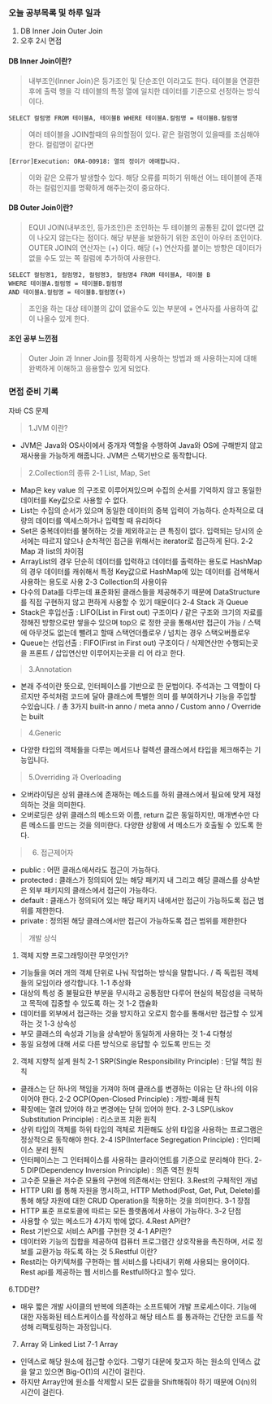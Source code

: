 ### 오늘 공부목록 및 하루 일과
1. DB Inner Join Outer Join
2. 오후 2시 면접

#### DB Inner Join이란?
>내부조인(Inner Join)은 등가조인 및 단순조인 이라고도 한다. 테이블을 연결한 후에 출력 행을 각 테이블의 특정 열에 일치한 데이터를 기준으로 선정하는 방식이다.

 ```
 SELECT 컬럼명 FROM 테이블A, 테이블B WHERE 테이블A.컬럼명 = 테이블B.컬럼명 
 ```
 >여러 테이블을 JOIN할때의 유의할점이 있다. 같은 컬럼명이 있을때를 조심해야 한다. 컬럼명이 같다면
 ```
 [Error]Execution: ORA-00918: 열의 정이가 애매합니다.
 ```
>이와 같은 오류가 발생할수 있다. 해당 오류를 피하기 위해선 어느 테이블에 존재하는 컬럼인지를 명확하게 해주는것이 중요하다.

#### DB Outer Join이란?
>EQUI JOIN(내부조인, 등가조인)은 조인하는 두 테이블의 공통된 값이 없다면 값이 나오지 않는다는 점이다. 해당 부분을 보완하기 위한 조인이 아우터 조인이다. OUTER JOIN의 연산자는 (+) 이다. 해당 (+) 연산자를 붙이는 방향은 데이터가 없을 수도 있는 쪽 컬럼에 추가하여 사용한다.
```
SELECT 컬럼명1, 컬럼명2, 컬럼명3, 컬럼명4 FROM 테이블A, 테이블 B 
WHERE 테이블A.컬럼명 = 테이블B.컬럼명
AND 테이블A.컬럼명 = 테이블B.컬럼명(+)
```
>조인을 하는 대상 테이블의 값이 없을수도 있는 부분에 + 연사자를 사용하여 값이 나올수 있게 한다.

#### 조인 공부 느낀점
>Outer Join  과 Inner Join를 정확하게 사용하는 방법과 왜 사용하는지에 대해 완벽하게 이해하고 응용할수 있게 되었다.

### 면접 준비 기록
자바 CS 문제
>1.JVM 이란?
- JVM은 Java와 OS사이에서 중개자 역할을 수행하여 Java와 OS에 구해받지 않고 재사용을 가능하게 해줍니다. JVM은 스택기반으로 동작합니다.

>2.Collection의 종류
 2-1 List, Map, Set 
   - Map은 key value 의 구조로 이루어져있으며 수집의 순서를 기억하지 않고 동일한 데이터를 Key값으로 사용할 수 없다.
   - List는 수집의 순서가 있으며 동일한 데이터의 중복 입력이 가능하다. 순차적으로 대량의 데이터를 엑세스하거나 입력할 때 유리하다
   - Set은 중복데이터를 불허하는 것을 제외하고는 큰 특징이 없다. 입력되는 당시의 순서에는 따르지 않으나 순차적인 접근을 위해서는         iterator로 접근하게 된다.
 2-2 Map 과 list의 차이점
   - ArrayList의 경우 단순히 데이터를 입력하고 데이터를 출력하는 용도로 HashMap의 경우 데이터를 캐쉬해서 특정 Key값으로         HashMap에 있는 데이터를 검색해서 사용하는 용도로 사용
 2-3 Collection의 사용이유
   - 다수의 Data를 다루는데 표준화된 클래스들을 제공해주기 때문에          DataStructure를 직접 구현하지 않고 편하게 사용할           수 있기 때문이다
 2-4 Stack 과 Queue
   - Stack은 후입선출 : LIFO(List in First out) 구조이다 / 같은 구조와 크기의 자료를 정해진 방향으로만 쌓을수 있으며 top으         로 정한 곳을 통해서만 접근이 가능 / 스택에 아무것도 없는데 뺄려고 할때 스택언더플로우 / 넘치는 경우 스택오버플로우
   - Queue는 선입선출 : FIFO(First in First out) 구조이다 / 삭제연산만 수행되는곳을 프론트 / 삽입연산만 이루어지는곳을 리         어 라고 한다.

>3.Annotation
   - 본래 주석이란 뜻으로, 인터페이스를 기반으로 한 문법이다. 주석과는 그 역할이 다르지만 주석처럼 코드에 달아 클래스에 특별한 의미      를 부여하거나 기능을 주입할 수있습니다. / 총 3가지 built-in anno / meta anno / Custom anno / Override 는 built

>4.Generic 
   - 다양한 타입의 객체들을 다루는 메서드나 컬렉션 클래스에서 타입을 체크해주는 기능입니다.

>5.Overriding 과 Overloading
   - 오버라이딩은 상위 클래스에 존재하는 메소드를 하위 클래스에서 필요에 맞게 재정의하는 것을 의미한다.
   - 오버로딩은 상위 클래스의 메소드와 이름, return 값은 동일하지만, 매개변수만 다른 메소드를 만드는 것을 의미한다. 다양한 상황에      서 메소드가 호출될 수 있도록 한다.

>6. 접근제어자
  - public : 어떤 클래스에서라도 접근이 가능하다.
  - protected : 클래스가 정의되어 있는 해당 패키지 내 그리고 해당 클래스를 상속받은 외부 패키지의 클래스에서 접근이 가능하다.
  - default : 클래스가 정의되어 있는 해당 패키지 내에서만 접근이 가능하도록 접근 범위를 제한한다.
  - private : 정의된 해당 클래스에서만 접근이 가능하도록 접근 범위를 제한한다

>개발 상식
1. 객체 지향 프로그래밍이란 무엇인가?
 - 기능들을 여러 개의 객체 단위로 나눠 작업하는 방식을 말합니다. / 즉 독립된 객체 들의 모임이라 생각합니다.
 1-1 추상화
 - 대상의 특성 중 불필요한 부분을 무시하고 공통점만 다루어 현실의 복잡성을 극복하고 목적에 집중할 수 있도록 하는 것
 1-2 캡슐화
 - 데이터를 외부에서 접근하는 것을 방지하고 오로지 함수를 통해서만 접근할 수 있게 하는 것
 1-3 상속성
 - 부모 클래스의 속성과 기능을 상속받아 동일하게 사용하는 것
 1-4 다형성
 - 동일 요청에 대해 서로 다른 방식으로 응답할 수 있도록 만드는 것

2. 객체 지향적 설계 원칙
 2-1 SRP(Single Responsibility Principle) : 단일 책임 원칙
 - 클래스는 단 하나의 책임을 가져야 하며 클래스를 변경하는 이유는 단 하나의 이유이어야 한다.
 2-2 OCP(Open-Closed Principle) : 개방-폐쇄 원칙
 - 확장에는 열려 있어야 하고 변경에는 닫혀 있어야 한다.
 2-3 LSP(Liskov Substitution Principle) : 리스코프 치환 원칙
 - 상위 타입의 객체를 하위 타입의 객체로 치환해도 상위 타입을 사용하는 프로그램은 정상적으로 동작해야 한다.
 2-4 ISP(Interface Segregation Principle) : 인터페이스 분리 원칙
 - 인터페이스는 그 인터페이스를 사용하는 클라이언트를 기준으로 분리해야 한다.
 2-5 DIP(Dependency Inversion Principle) : 의존 역전 원칙
 - 고수준 모듈은 저수준 모듈의 구현에 의존해서는 안된다.
3.Rest의 구체적인 개념
 - HTTP URI 를 통해 자원을 명시하고, HTTP Method(Post, Get, Put, Delete)를 통해 해당 자원에 대한 CRUD Operation을 적용하는 것을 의미한다.
 3-1 장점
 - HTTP 표준 프로토콜에 따르는 모든 플랫폼에서 사용이 가능하다.
 3-2 단점
 - 사용할 수 있는 메소드가 4가지 밖에 없다.
4.Rest API란?
 - Rest 기반으로 서비스 API를 구현한 것
 4-1 API란?
 - 데이터와 기능의 집합을 제공하여 컴퓨터 프로그램간 상호작용을 촉진하며, 서로 정보를 교환가능 하도록 하는 것
5.Restful 이란?
 - Rest라는 아키텍쳐를 구현하는 웹 서비스를 나타내기 위해 사용되는 용어이다. Rest api를 제공하는 웹 서비스를 Restful하다고 할수 있다.

6.TDD란?
 - 매우 짧은 개발 사이클의 반복에 의존하는 소프트웨어 개발 프로세스이다. 기능에 대한 자동화된 테스트케이스를 작성하고 해당 테스트 를 통과하는 간단한 코드를 작성해 리팩토링하는 과정입니다.

7. Array 와 Linked List
 7-1 Array
  - 인덱스로 해당 원소에 접근할 수있다. 그렇기 대문에 찾고자 하는 원소의 인덱스 값을 알고 있으면 Big-O(1)의 시간이 걸린다.
  - 하지만 Array안에 원소를 삭제할시 모든 값을을 Shift해줘야 하기 때문에 O(n)의 시간이 걸린다.
